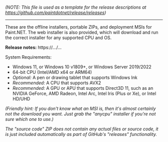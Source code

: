 _(NOTE: This file is used as a template for the release descriptions at https://github.com/paintdotnet/release/releases)_

---

These are the offline installers, portable ZIPs, and deployment MSIs for Paint.NET. The web installer is also provided, which will download and run the correct installer for any supported CPU and OS.

**Release notes:** https://.../...  

System Requirements:
- Windows 11, or Windows 10 v1809+, or Windows Server 2019/2022
- 64-bit CPU (Intel/AMD x64 or ARM64)
- _Optional:_ A pen or drawing tablet that supports Windows Ink
- _Recommended:_ A CPU that supports AVX2
- _Recommended:_ A GPU or APU that supports Direct3D 11, such as an NVIDIA GeForce, AMD Radeon, Intel Arc, Intel Iris (Plus or Xe), or Intel HD/UHD

_(Friendly hint: If you don't know what an MSI is, then it's almost certainly not the download you want. Just grab the "anycpu" installer if you're not sure which one to use.)_

_The "source code" ZIP does not contain any actual files or source code, it is just included automatically as part of GitHub's "releases" functionality._
